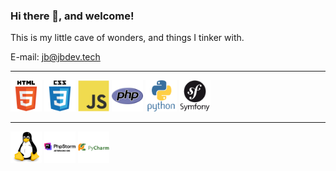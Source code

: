 ### Hi there 👋, and welcome!

This is my little cave of wonders, and things I tinker with.

E-mail: jb@jbdev.tech

--------

<img src="https://github.com/devicons/devicon/blob/master/icons/html5/html5-original-wordmark.svg" width="50" height="50" /> <img src="https://github.com/devicons/devicon/blob/master/icons/css3/css3-original-wordmark.svg" width="50" height="50" /> <img src="https://github.com/devicons/devicon/blob/master/icons/javascript/javascript-original.svg" width="50" heigth="50" /> <img src="https://github.com/devicons/devicon/blob/master/icons/php/php-original.svg" width="50" height="50"/> <img src="https://github.com/devicons/devicon/blob/master/icons/python/python-original-wordmark.svg" width="50" heigth="50" /> <img src="https://github.com/devicons/devicon/blob/master/icons/symfony/symfony-original-wordmark.svg" width="50" heigth="50" />

--------

<img src="https://github.com/devicons/devicon/blob/master/icons/linux/linux-original.svg" width="50" height="50" /> <img src="https://github.com/devicons/devicon/blob/master/icons/phpstorm/phpstorm-original-wordmark.svg" width="50" height="50" /> <img src="https://github.com/devicons/devicon/blob/master/icons/pycharm/pycharm-original-wordmark.svg" width="50" heigth="50" />
